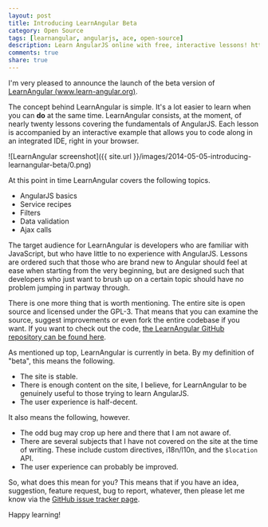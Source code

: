 ```yaml
---
layout: post
title: Introducing LearnAngular Beta
category: Open Source
tags: [learnangular, angularjs, ace, open-source]
description: Learn AngularJS online with free, interactive lessons! http://www.learn-angular.org
comments: true
share: true
---
```


I'm very pleased to announce the launch of the beta version of [LearnAngular (www.learn-angular.org)](http://www.learn-angular.org).

The concept behind LearnAngular is simple. It's a lot easier to learn when you can **do** at the same time.  LearnAngular consists, at the moment, of nearly twenty lessons covering the fundamentals of AngularJS. Each lesson is accompanied by an interactive example that allows you to code along in an integrated IDE, right in your browser.

![LearnAngular screenshot]({{ site.url }}/images/2014-05-05-introducing-learnangular-beta/0.png)

At this point in time LearnAngular covers the following topics.

+ AngularJS basics
+ Service recipes
+ Filters
+ Data validation
+ Ajax calls

The target audience for LearnAngular is developers who are familiar with JavaScript, but who have little to no experience with AngularJS. Lessons are ordered such that those who are brand new to Angular should feel at ease when starting from the very beginning, but are designed such that developers who just want to brush up on a certain topic should have no problem jumping in partway through.

There is one more thing that is worth mentioning. The entire site is open source and licensed under the GPL-3. That means that you can examine the source, suggest improvements or even fork the entire codebase if you want. If you want to check out the code, [the LearnAngular GitHub repository can be found here](https://github.com/LeviBotelho/angular-tutorial).

As mentioned up top, LearnAngular is currently in beta. By my definition of "beta", this means the following.

+ The site is stable.
+ There is enough content on the site, I believe, for LearnAngular to be genuinely useful to those trying to learn AngularJS.
+ The user experience is half-decent.

It also means the following, however.

+ The odd bug may crop up here and there that I am not aware of.
+ There are several subjects that I have not covered on the site at the time of writing. These include custom directives, i18n/l10n, and the `$location` API. 
+ The user experience can probably be improved.

So, what does this mean for you? This means that if you have an idea, suggestion, feature request, bug to report, whatever, then please let me know via the [GitHub issue tracker page](https://github.com/LeviBotelho/angular-tutorial/issues).

Happy learning!